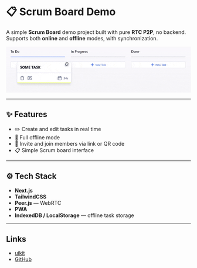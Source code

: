 # 📋 Scrum Board Demo

A simple **Scrum Board** demo project built with pure **RTC P2P**, no backend.  
Supports both **online** and **offline** modes, with synchronization.  

![Scrum Board](./src/app/assets/board-dnd.gif)

---

## ✨ Features

- ✏️ Create and edit tasks in real time  
- 🔄 Full offline mode
- 👥 Invite and join members via link or QR code  
- 📋 Simple Scrum board interface  

---

## ⚙️ Tech Stack

- **Next.js**
- **TailwindCSS**
- **Peer.js** — WebRTC
- **PWA**
- **IndexedDB / LocalStorage** — offline task storage  

---

## Links

- [uikit](https://uikit-peach.vercel.app)
- [GitHub](https://github.com/belousovjr/scrum-board-demo)
